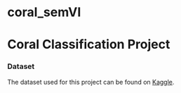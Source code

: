 # coral_semVI
# Coral Classification Project

### Dataset
The dataset used for this project can be found on [Kaggle](https://www.kaggle.com/datasets/aneeshdighe/corals-classification).
